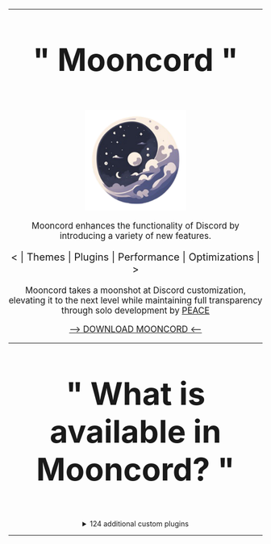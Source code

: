 <hr>

<p align="center" style="font-size: 62px;">
  <strong>" Mooncord "</strong>
</p>

<p align="center">
  <a href="https://github.com/PeaceOfficial/Mooncord">
    <img src="./browser/icon.png" width="200" alt="Mooncord">
  </a>
</p>

<p align="center" style="font-size: 17px;">
  Mooncord enhances the functionality of Discord by introducing a variety of new features.
</p>

<p align="center" style="font-size: 20px;">
  &lt; | Themes | Plugins | Performance | Optimizations | &gt;
</p>

<p align="center" style="font-size: 17px;">
  Mooncord takes a moonshot at Discord customization, elevating it to the next level while maintaining full transparency through solo development by <a href="https://discord.com/users/317206043039891459">PEACE</a>
</p>

<p align="center" style="font-size: 17px;">
  <a href="https://github.com/PeaceOfficial/Moonship/releases/download/Release/Moonship.exe"> --> DOWNLOAD MOONCORD <--</a>
</p>

<hr>

<p align="center" style="font-size: 62px;">
  <strong>" What is available in Mooncord? "</strong>
</p>

<div style="display: flex; justify-content: center;">
  <details>
    <summary>124 additional custom plugins</summary>

    - AllCallTimers by MaxHerbold & D3SOX
    - AltKrispSwitch by newwares
    - AmITyping by MrDiamond
    - Anammox by Kyuuhachi
    - AtSomeone by Joona
    - DecodeBase64 by ThePirateStoner
    - BetterActivities by D3SOX, Arjix, AutumnVN
    - BetterBanReasons by Inbestigator
    - BetterQuickReact by Ven & Sqaaakoi
    - BetterUserArea by Samwich
    - BlockKeywords by catcraft
    - BlockKrsip by D3SOX
    - BypassStatus by Inbestigator & thororen
    - ChannelTabs by TheSun, TheKodeToad, keifufu, Nickyux
    - CleanChannelName by AutumnVN
    - ClientSideBlock by Samwich
    - CommandPalette by Ethan
    - CopyUserMention by Cortex & castdrian
    - CustomSounds by TheKodeToad & SpikeHD
    - CuteAnimeBoys by ShadyGoat
    - CuteNekos by echo
    - CutePats by thororen
    - Demonstration by Samwich
    - DisableCameras by Joona
    - DoNotLeak by Perny
    - DontFilterMe by Samwich
    - DoubleCounterBypass by nyx
    - EmojiDumper by Cortex, Samwich, Woosh
    - Encryptcord by Inbestigator
    - EquicordCSS by thororen, Panniku, Dablulite, Coolesding, MiniDiscordThemes, LuckFire, gold_me
    - ExportContacts by dat_insanity
    - FindReply by newwares
    - FrequentQuickSwitcher by Samwich
    - FriendshipRanks by Samwich
    - FriendTags by Samwich
    - GensokyoRadioRPC by RyanCaoDev & Prince527
    - GifRoulette by Samwich
    - Glide by Samwich
    - GlobalBadges by HypedDomi & Hosted by Wolfie
    - GodMode by Tolgchu
    - GoodPerson by nin0dev
    - GoogleThat by Samwich
    - Grammar by Samwich
    - GrammarFix by unstream
    - HideMessage by Hanzy
    - HideServers by bepvte
    - HolyNotes by Wolfie
    - HomeTyping by Samwich
    - HopOn by ImLvna
    - Husk by nin0dev
    - Identity by Samwich
    - IgnoreTerms by D3SOX
    - InRole by nin0dev
    - IrcColors by Grzesiek11
    - IRememberYou by zoodogood
    - Jumpscare by Surgedevs
    - JumpToStart by Samwich
    - KeyboardSounds by HypedDomi
    - KeywordNotify by camila314 & x3rt
    - LimitMiddleClickPaste by nobody (Dev didnt put an author)
    - LoginWithQR by nexpid
    - MediaDownloader by Colorman (Discord desktop only)
    - MediaPlaybackSpeed by D3SOX
    - Meow by Samwich
    - MessageColors by Hen
    - MessageLinkTooltip by Kyuuhachi
    - MessageLoggerEnhanced by Aria
    - MessageTranslate by Samwich
    - ModalFade by Kyuuhachi
    - NewPluginsManager by Sqaaakoi
    - NoAppsAllowed by kvba
    - NoBulletPoints by Samwich
    - NoDefaultEmojis by Samwich
    - NoDeleteSafety by Samwich
    - NoMirroredCamera by Nyx
    - NoModalAnimation by AutumnVN
    - NoNitroUpsell by thororen
    - NoRoleHeaders by Samwich
    - NotificationTitle by Kyuuhachi
    - OnePingPerDM by ProffDea
    - PlatformSpoofer by Drag
    - PurgeMessages by bhop & nyx
    - QuestCompleter by HappyEnderman & SerStars (Maintained by thororen)
    - QuestionMarkReplacement by nyx
    - Quoter by Samwich
    - RepeatMessage by Tolgchu
    - ReplaceActivityTypes by Nyako
    - ReplyPingControl by ant0n & MrDiamond
    - RPCStats by Samwich
    - ScreenRecorder by AutumnVN (Vesktop & Equibop only)
    - SearchFix by Jaxx
    - SekaiStickers by MaiKokain
    - Shakespearean by vmohammad (Dev build only)
    - ShowBadgesInChat by Inbestigator & KrystalSkull
    - Slap by Korbo
    - SoundBoardLogger by Moxxie, fres, echo (Maintained by thororen)
    - StatusWhilePlaying by thororen (Desktop app only)
    - SteamStatusSync by niko
    - StickerBlocker by Samwich
    - TalkInReverse by Tolgchu
    - TeX by Kyuuhachi
    - TextToSpeech by Samwich
    - ThemeLibrary by Fafa
    - Timezones by Aria
    - Title by Kyuuhachi
    - TosuRPC by AutumnVN
    - Translate+ by Prince527 & Ven
    - UnitConverter by sadan
    - UnlimitedAccounts by thororen
    - UnreadCountBadge by Joona
    - UserPFP by nexpid & thororen
    - UwUifier by echo
    - VCSupport by thororen
    - VencordRPC by AutumnVN
    - VideoSpeed by Samwich
    - ViewRaw2 by Kyuuhachi
    - VoiceChannelLog by Sqaaakoi (Maintained by thororen)
    - VoiceChatUtilities by D3SOX
    - VoiceJoinMessages by Sqaaakoi (Maintained by thororen & Dev build only)
    - WebpackTarball by Kyuuhachi
    - WhosWatching by fres
    - WigglyText by nexpid
    - Woof by Samwich
    - YoutubeDescription by arHSM

  </details>
</div>

<hr>
